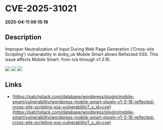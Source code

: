 # CVE-2025-31021

**2025-04-11 09:15:19**

## Description
Improper Neutralization of Input During Web Page Generation ('Cross-site Scripting') vulnerability in dolby_uk Mobile Smart allows Reflected XSS. This issue affects Mobile Smart: from n/a through v1.3.16.

![](https://img.shields.io/static/v1?label=Score&message=7.1&color=red)
![](https://img.shields.io/static/v1?label=Severity&message=HIGH&color=red)
![](https://img.shields.io/static/v1?label=CWE&message=XSS&color=green)

## Links
- [https://patchstack.com/database/wordpress/plugin/mobile-smart/vulnerability/wordpress-mobile-smart-plugin-v1-3-16-reflected-cross-site-scripting-xss-vulnerability?_s_id=cve](https://patchstack.com/database/wordpress/plugin/mobile-smart/vulnerability/wordpress-mobile-smart-plugin-v1-3-16-reflected-cross-site-scripting-xss-vulnerability?_s_id=cve)
